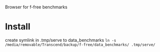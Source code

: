 Browser for f-free benchmarks

# Install
create symlink in .tmp/serve to data_benchmarks
```ln -s /media/removable/Transcend/backup/f-free/data_benchmarks/ .tmp/serve/```

